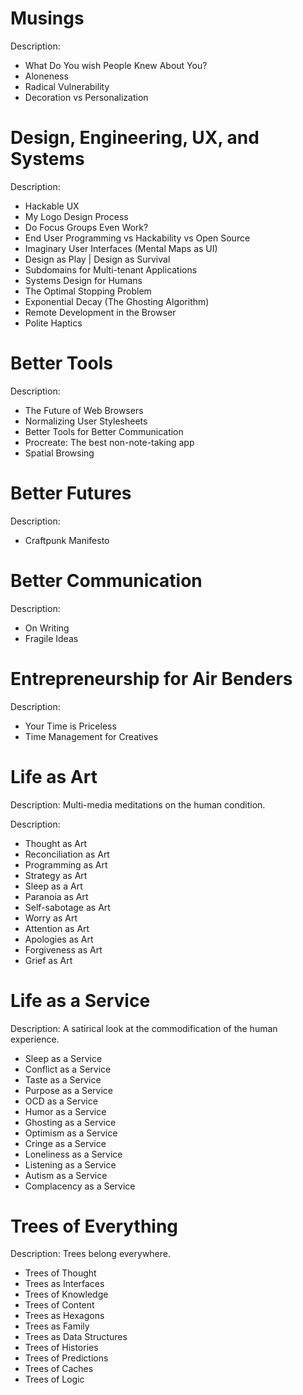 # Musings

Description:

- What Do You wish People Knew About You?
- Aloneness
- Radical Vulnerability
- Decoration vs Personalization

# Design, Engineering, UX, and Systems

Description:

- Hackable UX
- My Logo Design Process
- Do Focus Groups Even Work?
- End User Programming vs Hackability vs Open Source
- Imaginary User Interfaces (Mental Maps as UI)
- Design as Play | Design as Survival
- Subdomains for Multi-tenant Applications
- Systems Design for Humans
- The Optimal Stopping Problem
- Exponential Decay (The Ghosting Algorithm)
- Remote Development in the Browser
- Polite Haptics

# Better Tools

Description:

- The Future of Web Browsers
- Normalizing User Stylesheets
- Better Tools for Better Communication
- Procreate: The best non-note-taking app
- Spatial Browsing

# Better Futures

Description:

- Craftpunk Manifesto

# Better Communication

Description:

- On Writing
- Fragile Ideas

# Entrepreneurship for Air Benders

Description:

- Your Time is Priceless
- Time Management for Creatives

# Life as Art

Description: Multi-media meditations on the human condition.

Description:

- Thought as Art
- Reconciliation as Art
- Programming as Art
- Strategy as Art
- Sleep as a Art
- Paranoia as Art
- Self-sabotage as Art
- Worry as Art
- Attention as Art
- Apologies as Art
- Forgiveness as Art
- Grief as Art

# Life as a Service

Description: A satirical look at the commodification of the human experience.

- Sleep as a Service
- Conflict as a Service
- Taste as a Service
- Purpose as a Service
- OCD as a Service
- Humor as a Service
- Ghosting as a Service
- Optimism as a Service
- Cringe as a Service
- Loneliness as a Service
- Listening as a Service
- Autism as a Service
- Complacency as a Service

# Trees of Everything

Description: Trees belong everywhere.

- Trees of Thought
- Trees as Interfaces
- Trees of Knowledge
- Trees of Content
- Trees as Hexagons
- Trees as Family
- Trees as Data Structures
- Trees of Histories
- Trees of Predictions
- Trees of Caches
- Trees of Logic
